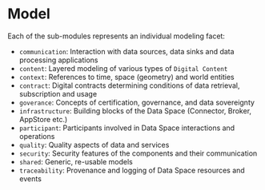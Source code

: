# Model
Each of the sub-modules represents an individual modeling facet:
- `communication`: Interaction with data sources, data sinks and data processing applications
- `content`: Layered modeling of various types of `Digital Content` 
- `context`: References to time, space (geometry) and world entities
- `contract`: Digital contracts determining conditions of data retrieval, subscription and usage
- `goverance`: Concepts of certification, governance, and data sovereignty
- `infrastructure`: Building blocks of the Data Space (Connector, Broker, AppStore etc.)
- `participant`: Participants involved in Data Space interactions and operations
- `quality`: Quality aspects of data and services
- `security`: Security features of the components and their communication
- `shared`: Generic, re-usable models 
- `traceability`: Provenance and logging of Data Space resources and events


